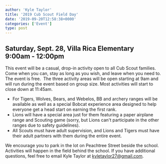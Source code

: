```yaml
---
author: 'Kyle Taylor'
title: '2019 Cub Scout Field Day'
date: '2019-09-20T12:58:38+0000'
categories: ['Event']
type: post
---
```


Saturday, Sept. 28, Villa Rica Elementary  
9:00am - 12:00pm
------------------------------------------------------------

This event will be a casual, drop-in activity open to all Cub Scout families. Come when you can, stay as long as you wish, and leave when you need to. The event is free.  The three activity areas will be open starting at 9am and will run during the event based on group size. Most activities will start to close down at 11:45am.

- For Tigers, Wolves, Bears, and Webelos, BB and archery ranges will be available as well as a special Bobcat experience area designed to help everyone get a head start on earning the first rank.
- Lions will have a special area just for them featuring a paper airplane range and Scouting game (sorry, but Lions can't participate in the other ranges due to safety guidelines).
- All Scouts must have adult supervision, and Lions and Tigers must have their adult partners with them during the entire event.

We encourage you to park in the lot on Peachtree Street beside the school. Activities will happen in the field behind the school. If you have additional questions, feel free to email Kyle Taylor at kyletaylor27@gmail.com.
